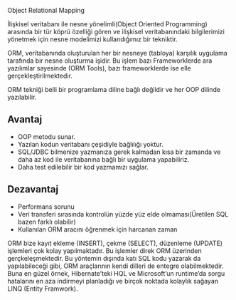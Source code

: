 Object Relational Mapping

İlişkisel veritabanı ile nesne yönelimli(Object Oriented Programming) arasında bir tür köprü özelliği gören ve ilişkisel veritabanındaki bilgilerimizi yönetmek için nesne modelimizi kullandığımız bir tekniktir.


ORM, veritabanında oluşturulan her bir nesneye (tabloya) karşılık uygulama tarafında bir nesne oluşturma işidir. Bu işlem bazı Frameworklerde ara yazılımlar sayesinde (ORM Tools), bazı frameworklerde ise elle gerçekleştirilmektedir.

ORM tekniği belli bir programlama diline bağlı değildir ve her OOP dilinde yazılabilir.

Avantaj
- 
- OOP metodu sunar.
- Yazılan kodun veritabanı çeşidiyle bağlılığı yoktur.
- SQL/JDBC bilmenize yazmanıza gerek kalmadan kısa bir zamanda ve daha az kod ile veritabanına bağlı bir uygulama yapabiliriz.
- Daha test edilebilir bir kod yazmamızı sağlar.

Dezavantaj
-
- Performans sorunu
- Veri transferi sırasında kontrolün yüzde yüz elde olmaması(Üretilen SQL bazen farklı olabilir)
- Kullanılan ORM aracını öğrenmek için harcanan zaman

ORM bize kayıt ekleme (INSERT), çekme (SELECT), düzenleme (UPDATE) işlemleri çok kolay yapılmaktadır. Bu işlemler direk ORM üzerinden gerçkeleşmektedir. Bu yöntemin dışında katı SQL kodu yazarak da yapılabileceği gibi, ORM araçlarının kendi dilleri de entegre olabilmektedir. Buna en güzel örnek, Hibernate’teki HQL ve Microsoft’un runtime’da sorgu hatalarını en aza indirmeyi planladığı ve birçok noktada kolaylık sağayan LINQ (Entity Framwork).
<!--stackedit_data:
eyJoaXN0b3J5IjpbMTE4OTkzNDM1LDEyNzY2ODM1NTYsLTE4MD
E1OTcxNDNdfQ==
-->
